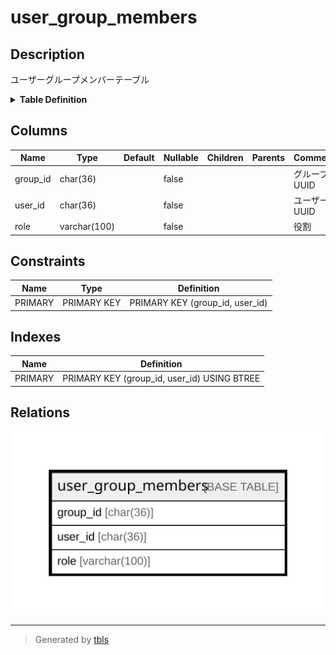 # user_group_members

## Description

ユーザーグループメンバーテーブル

<details>
<summary><strong>Table Definition</strong></summary>

```sql
CREATE TABLE `user_group_members` (
  `group_id` char(36) NOT NULL,
  `user_id` char(36) NOT NULL,
  `role` varchar(100) NOT NULL DEFAULT '',
  PRIMARY KEY (`group_id`,`user_id`)
) ENGINE=InnoDB DEFAULT CHARSET=utf8mb4
```

</details>

## Columns

| Name | Type | Default | Nullable | Children | Parents | Comment |
| ---- | ---- | ------- | -------- | -------- | ------- | ------- |
| group_id | char(36) |  | false |  |  | グループUUID |
| user_id | char(36) |  | false |  |  | ユーザーUUID |
| role | varchar(100) |  | false |  |  | 役割 |

## Constraints

| Name | Type | Definition |
| ---- | ---- | ---------- |
| PRIMARY | PRIMARY KEY | PRIMARY KEY (group_id, user_id) |

## Indexes

| Name | Definition |
| ---- | ---------- |
| PRIMARY | PRIMARY KEY (group_id, user_id) USING BTREE |

## Relations

![er](user_group_members.svg)

---

> Generated by [tbls](https://github.com/k1LoW/tbls)
